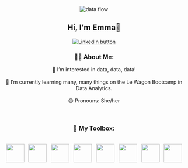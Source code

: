 <div align="center">
  <img 
  src="https://i.giphy.com/media/v1.Y2lkPTc5MGI3NjExam5naHU5Y3J4M28xeGJoOW56YTl0aWY2djlpd3d1ZmIxMW8zM3FxMSZlcD12MV9pbnRlcm5hbF9naWZfYnlfaWQmY3Q9Zw/xTiTnxpQ3ghPiB2Hp6/giphy.gif" alt="data flow">
  <br>
  <h2> Hi, I’m Emma👋 </h2>
  <a href="www.linkedin.com/in/emma-holness"><img src="https://img.shields.io/badge/LinkedIn-blue?logo=linkedin&logoColor=white&style=for-the-badge" alt="LinkedIn button"/></a>
</div>
<div align="center">
<h3>👩‍💻 About Me:</h3>
 👀 I’m interested in data, data, data!
<br>
<br>
 🌱 I’m currently learning many, many things on the Le Wagon Bootcamp in Data Analytics.
<br>
<br>
 😄 Pronouns: She/her
<div/>
<div align="center">
  <br>
  <br>
  <h3> 🧰 My Toolbox:</h3>
  <br>

  <img height="50" width="50" src="https://cdn.simpleicons.org/mysql/4479A1" />
  &nbsp;
  <img height="50" width="50" src="https://cdn.simpleicons.org/googlebigquery/669DF6" />
  &nbsp;
  <img height="50" width="50" src="https://cdn.simpleicons.org/python/3776AB" />
  &nbsp;
  <img height="50" width="50" src="https://cdn.simpleicons.org/googlesheets/34A853" />
  &nbsp;
  <img height="50" width="50" src="https://cdn.simpleicons.org/googletagmanager/246FDB" />
  &nbsp;
  <img height="50" width="50" src="https://cdn.simpleicons.org/zapier/FF4F00" />
  &nbsp;
  <img height="50" width="50" src="https://cdn.simpleicons.org/hubspot/FF7A59" />
  &nbsp;
  <img height="50" width="50" src="https://cdn.simpleicons.org/looker/4285F4" />

</div>





<!---
EmmaH824/EmmaH824 is a ✨ special ✨ repository because its `README.md` (this file) appears on your GitHub profile.
You can click the Preview link to take a look at your changes.
--->
